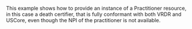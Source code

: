 This example shows how to provide an instance of a Practitioner resource, in this case a death certifier, that is fully conformant
with both VRDR and USCore, even though the NPI of the practitioner is not available.   
